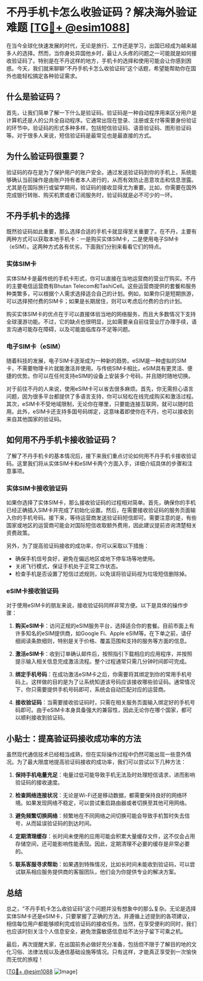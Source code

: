 # 不丹手机卡怎么收验证码？解决海外验证难题 [[TG💪+ @esim1088](https://t.me/s/esim1088)]

在当今全球化快速发展的时代，无论是旅行、工作还是学习，出国已经成为越来越多人的选择。然而，当你身处异国他乡时，最让人头疼的问题之一可能就是如何接收验证码了。特别是在不丹这样的地方，手机卡的选择和使用可能会让你感到困惑。今天，我们就来聊聊“不丹手机卡怎么收验证码”这个话题，希望能帮助你在国外也能轻松搞定各种验证需求。

## 什么是验证码？

首先，让我们简单了解一下什么是验证码。验证码是一种自动程序用来区分用户是计算机还是人的公共全自动程序。它通常出现在登录、注册或支付等需要身份验证的环节中。验证码的形式多种多样，包括短信验证码、语音验证码、图形验证码等。对于很多人来说，短信验证码是最常见也是最直接的方式。

## 为什么验证码很重要？

验证码的存在是为了保护用户的账户安全。通过发送验证码到你的手机上，系统能够确认当前操作是由账户持有者本人进行的，从而有效防止恶意攻击和信息泄露。尤其是在国际旅行或留学期间，验证码的接收显得尤为重要。比如，你需要在国外完成银行转账、购买机票或者订阅服务时，验证码就是必不可少的一环。

## 不丹手机卡的选择

既然验证码如此重要，那么选择合适的手机卡就显得至关重要了。在不丹，主要有两种方式可以获取本地手机卡：一是购买实体SIM卡，二是使用电子SIM卡（eSIM）。这两种方式各有优劣，下面我们分别来看看它们的特点。

### 实体SIM卡

实体SIM卡是最传统的手机卡形式，你可以直接在当地运营商的营业厅购买。不丹的主要电信运营商有Bhutan Telecom和TashiCell。这些运营商提供的套餐和服务种类繁多，可以根据个人需求选择适合自己的计划。例如，如果你只是短期旅游，可以选择预付费的SIM卡；如果是长期居住，则可以考虑后付费的合约计划。

购买实体SIM卡的优点在于可以直接体验当地的网络服务，而且大多数情况下支持全球漫游功能。不过，它的缺点也很明显，比如需要亲自前往营业厅办理手续，语言沟通可能存在障碍，以及可能面临库存不足等问题。

### 电子SIM卡（eSIM）

随着科技的发展，电子SIM卡逐渐成为一种新的趋势。eSIM是一种虚拟的SIM卡，不需要物理卡片就能激活并使用。与传统SIM卡相比，eSIM具有更灵活、便捷的优势。你可以在任何支持eSIM的设备上安装多个号码，并且随时随地切换。

对于前往不丹的人来说，使用eSIM卡可以省去很多麻烦。首先，你无需担心语言问题，因为很多平台都提供了多语言支持，你可以轻松在线完成购买和激活过程。其次，eSIM卡不受地域限制，无论你在哪里，只要能连接互联网，就可以随时启用。此外，eSIM卡还支持多国号码绑定，这意味着即使你在不丹，也可以接收到来自其他国家的验证码。

## 如何用不丹手机卡接收验证码？

了解了不丹手机卡的基本情况后，接下来我们重点讨论如何用不丹手机卡接收验证码。这里我们将从实体SIM卡和eSIM卡两个方面入手，详细介绍具体的步骤和注意事项。

### 实体SIM卡接收验证码

如果你选择了实体SIM卡，那么接收验证码的过程相对简单。首先，确保你的手机已经正确插入SIM卡并完成了初始化设置。然后，在需要接收验证码的服务页面输入你的手机号码。接下来，等待运营商发送验证码短信即可。需要注意的是，有些国家或地区的运营商可能会对国际短信收取额外费用，因此建议提前咨询清楚相关资费政策。

另外，为了提高验证码接收的成功率，你可以采取以下措施：
- 确保手机信号良好，避免在偏远地区或地下停车场等地使用。
- 关闭飞行模式，保证手机处于正常工作状态。
- 检查手机是否设置了短信过滤规则，以免误将验证码视为垃圾短信删除掉。

### eSIM卡接收验证码

对于使用eSIM卡的朋友来说，接收验证码同样非常方便。以下是具体的操作步骤：

1. **购买eSIM卡**：访问正规的eSIM服务平台，选择适合你的套餐。目前市面上有许多知名的eSIM提供商，如Google Fi、Apple eSIM等。在下单之前，请仔细阅读条款细则，特别是关于价格、覆盖范围和支持的服务等方面的信息。

2. **激活eSIM卡**：收到订单确认邮件后，按照指引下载相应的应用程序，并按照提示输入相关信息完成激活流程。整个过程通常只需几分钟时间即可完成。

3. **绑定手机号码**：在成功激活eSIM卡之后，你需要将其绑定到你的常用手机号码上。这样做的目的是为了让系统知道该号码应该接收哪些验证码。通常情况下，你只需要提供手机号码即可，系统会自动匹配对应的运营商。

4. **接收验证码**：当需要接收验证码时，只需在相关服务页面输入绑定好的手机号码即可。由于eSIM卡本身具备强大的兼容性，因此无论你在哪个国家，都可以顺利接收到验证码。

## 小贴士：提高验证码接收成功率的方法

虽然现代通信技术已经相当成熟，但在实际操作过程中仍然可能出现一些意外情况。为了最大限度地提高验证码接收的成功率，我们可以尝试以下几种方法：

1. **保持手机电量充足**：电量过低可能导致手机无法及时处理短信请求，进而影响验证码的接收速度。

2. **检查网络连接状况**：无论是Wi-Fi还是移动数据，都需要保持良好的网络环境。如果发现网络不稳定，可以尝试重启路由器或者切换至其他可用网络。

3. **避免频繁切换网络**：频繁地在不同网络之间切换可能会导致手机暂时失去信号，从而延误验证码的到达时间。

4. **定期清理缓存**：长时间未使用的应用可能会积累大量缓存文件，这不仅会占用存储空间，还可能影响性能表现。因此，定期清理不必要的缓存是非常必要的。

5. **联系客服寻求帮助**：如果遇到特殊情况，比如长时间未能收到验证码，可以尝试联系相应服务提供商的客服团队，他们会为你提供专业的解决方案。

## 总结

总之，“不丹手机卡怎么收验证码”这个问题并没有想象中的那么复杂。无论是选择实体SIM卡还是eSIM卡，只要掌握了正确的方法，并遵循上述提到的各项建议，相信每位用户都能够顺利完成验证码的接收任务。当然，在享受便利的同时，我们也应该时刻关注个人信息安全，避免泄露敏感信息给不法分子留下可乘之机。

最后，再次提醒大家，在出国前务必做好充分准备，包括但不限于了解目的地的文化习俗、法律法规以及通信基础设施等情况。只有这样，才能真正享受到一次愉快而无忧的旅程！

[[TG💪+ @esim1088](https://t.me/s/esim1088) ![Image](https://i.postimg.cc/4NQfJmqS/Snipaste-2025-05-13-00-14-12.png)]